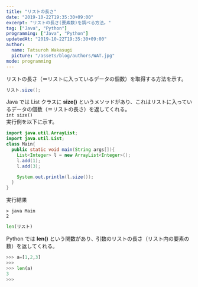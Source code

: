 ```yaml
---
title: "リストの長さ"
date: "2019-10-22T19:35:30+09:00"
excerpt: "リストの長さ(要素数)を調べる方法。"
tag: ["Java", "Python"]
programming: ["Java", "Python"]
updatedAt: "2019-10-22T19:35:30+09:00"
author:
  name: Tatsuroh Wakasugi
  picture: "/assets/blog/authors/WAT.jpg"
mode: programming
---
```


リストの長さ（＝リストに入っているデータの個数）を取得する方法を示す。

<div class="note_content_by_programming_language" id="note_content_Java">

```java
リスト.size();
```

Java では List クラスに **size()** というメソッドがあり、これはリストに入っているデータの個数（＝リストの長さ）を返してくれる。  
`int size()`  
実行例を以下に示す。

```java
import java.util.ArrayList;
import java.util.List;
class Main{
  public static void main(String args[]){
    List<Integer> l = new ArrayList<Integer>();
    l.add(1);
    l.add(3);

    System.out.println(l.size());
  }
}
```

実行結果

```
> java Main
2
```

</div>
<div class="note_content_by_programming_language" id="note_content_Python">

```python
len(リスト)
```

Python では **len()** という関数があり、引数のリストの長さ（リスト内の要素の数）を返してくれる。

```python
>>> a=[1,2,3]
>>>
>>> len(a)
3
>>>
```

</div>
